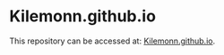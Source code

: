 # Kilemonn.github.io

This repository can be accessed at: [Kilemonn.github.io](https://kilemonn.github.io/).

